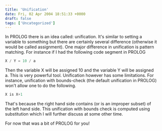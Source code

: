 ```yaml
---
title: 'Unification'
date: Fri, 02 Apr 2004 18:51:33 +0000
draft: false
tags: ['Uncategorized']
---
```


In PROLOG there is an idea called: unification. It's similar to setting a variable to something but there are certainly several difference (otherwise it would be called assignment). One major difference in unification is pattern matching. For instance if I had the following code segment in PROLOG

```javascript
X / Y = 10 / a
```

Then the variable X will be assigned 10 and the variable Y will be assigned a. This is very powerful tool. Unification however has some limitations. For instance, unification with bounds-check (the default unification in PROLOG) won't allow one to do the following.

```javascript
X is X+1
```

That's because the right hand side contains (or is an improper subset) of the left hand side. This unification with bounds check is computed using substitution which I will further discuss at some other time.

For now that was a bit of PROLOG for you!